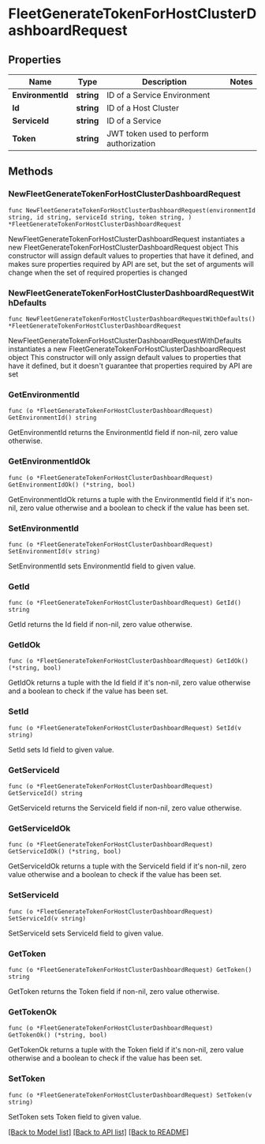 # FleetGenerateTokenForHostClusterDashboardRequest

## Properties

Name | Type | Description | Notes
------------ | ------------- | ------------- | -------------
**EnvironmentId** | **string** | ID of a Service Environment | 
**Id** | **string** | ID of a Host Cluster | 
**ServiceId** | **string** | ID of a Service | 
**Token** | **string** | JWT token used to perform authorization | 

## Methods

### NewFleetGenerateTokenForHostClusterDashboardRequest

`func NewFleetGenerateTokenForHostClusterDashboardRequest(environmentId string, id string, serviceId string, token string, ) *FleetGenerateTokenForHostClusterDashboardRequest`

NewFleetGenerateTokenForHostClusterDashboardRequest instantiates a new FleetGenerateTokenForHostClusterDashboardRequest object
This constructor will assign default values to properties that have it defined,
and makes sure properties required by API are set, but the set of arguments
will change when the set of required properties is changed

### NewFleetGenerateTokenForHostClusterDashboardRequestWithDefaults

`func NewFleetGenerateTokenForHostClusterDashboardRequestWithDefaults() *FleetGenerateTokenForHostClusterDashboardRequest`

NewFleetGenerateTokenForHostClusterDashboardRequestWithDefaults instantiates a new FleetGenerateTokenForHostClusterDashboardRequest object
This constructor will only assign default values to properties that have it defined,
but it doesn't guarantee that properties required by API are set

### GetEnvironmentId

`func (o *FleetGenerateTokenForHostClusterDashboardRequest) GetEnvironmentId() string`

GetEnvironmentId returns the EnvironmentId field if non-nil, zero value otherwise.

### GetEnvironmentIdOk

`func (o *FleetGenerateTokenForHostClusterDashboardRequest) GetEnvironmentIdOk() (*string, bool)`

GetEnvironmentIdOk returns a tuple with the EnvironmentId field if it's non-nil, zero value otherwise
and a boolean to check if the value has been set.

### SetEnvironmentId

`func (o *FleetGenerateTokenForHostClusterDashboardRequest) SetEnvironmentId(v string)`

SetEnvironmentId sets EnvironmentId field to given value.


### GetId

`func (o *FleetGenerateTokenForHostClusterDashboardRequest) GetId() string`

GetId returns the Id field if non-nil, zero value otherwise.

### GetIdOk

`func (o *FleetGenerateTokenForHostClusterDashboardRequest) GetIdOk() (*string, bool)`

GetIdOk returns a tuple with the Id field if it's non-nil, zero value otherwise
and a boolean to check if the value has been set.

### SetId

`func (o *FleetGenerateTokenForHostClusterDashboardRequest) SetId(v string)`

SetId sets Id field to given value.


### GetServiceId

`func (o *FleetGenerateTokenForHostClusterDashboardRequest) GetServiceId() string`

GetServiceId returns the ServiceId field if non-nil, zero value otherwise.

### GetServiceIdOk

`func (o *FleetGenerateTokenForHostClusterDashboardRequest) GetServiceIdOk() (*string, bool)`

GetServiceIdOk returns a tuple with the ServiceId field if it's non-nil, zero value otherwise
and a boolean to check if the value has been set.

### SetServiceId

`func (o *FleetGenerateTokenForHostClusterDashboardRequest) SetServiceId(v string)`

SetServiceId sets ServiceId field to given value.


### GetToken

`func (o *FleetGenerateTokenForHostClusterDashboardRequest) GetToken() string`

GetToken returns the Token field if non-nil, zero value otherwise.

### GetTokenOk

`func (o *FleetGenerateTokenForHostClusterDashboardRequest) GetTokenOk() (*string, bool)`

GetTokenOk returns a tuple with the Token field if it's non-nil, zero value otherwise
and a boolean to check if the value has been set.

### SetToken

`func (o *FleetGenerateTokenForHostClusterDashboardRequest) SetToken(v string)`

SetToken sets Token field to given value.



[[Back to Model list]](../README.md#documentation-for-models) [[Back to API list]](../README.md#documentation-for-api-endpoints) [[Back to README]](../README.md)


